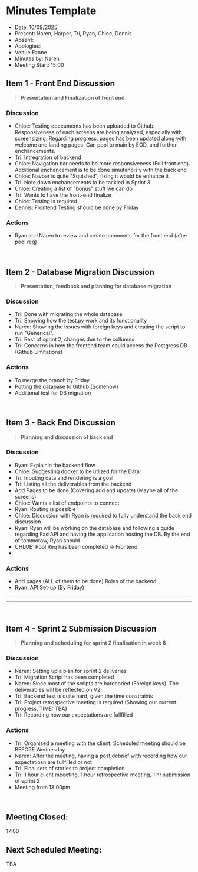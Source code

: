 # Minutes Template

- Date: 10/09/2025
- Present: Naren, Harper, Tri, Ryan, Chloe, Dennis
- Absent: 
- Apologies:
- Venue:Ezone
- Minutes by: Naren
- Meeting Start: 15:00

## Item 1 - Front End Discussion
> **Presentation and Finalization of front end**

### Discussion
 - Chloe: Testing doccuments has been uploaded to Github. Responsiveness of each screens are being analyzed, especially with screensizing. Regarding progress, pages has been updated along with welcome and landing pages. Can pool to main by EOD, and further enchancements.
 - Tri: Intregration of backend
 - Chloe: Navigation bar needs to be more responsiveness (Full front end). Additional enchancement is to be done simutanoisly with the back end
 - Chloe: Navbar is quite "Squished", fixing it would be enhance it 
 - Tri: Note down enchancements to be tackled in Sprint 3
 - Chloe: Creating a list of "bonus" stuff we can do
 - Tri: Wants to have the front-end finalize
 - Chloe: Testing is required
 - Dennis: Frontend Testing should be done by Friday

### Actions
 - Ryan and Naren to review and create comments for the front end (after pool req)
<br>

## Item 2 - Database Migration Discussion
> **Presentation, feedback and planning for database migration**

### Discussion
 -  Tri: Done with migrating the whole database
 -  Tri: Showing how the test.py work and its functionality
 -  Naren: Showing the issues with foreign keys and creating the script to run "Generical".
 -  Tri: Rest of sprint 2, changes due to the collumns
 -  Tri: Concerns in how the frontend team could access the Postgress DB (Github Limitations)

### Actions
 - To merge the branch by Friday
 - Putting the database to Github (Somehow)
 - Additional test for DB migration 
<br>

## Item 3 - Back End Discussion
> **Planning and discussion of back end**

### Discussion
 - Ryan: Explainin the backend flow
 - Chloe: Suggesting docker to be utlized for the Data
 - Tri: Inputing data and rendering is a goal
 - Tri: Listing all the deliverables from the backend
 - Add Pages to be done (Covering add and update) (Maybe all of the screens)
 - Chloe: Wants a list of endpoints to connect
 - Ryan: Routing is possible
 - Chloe: Discussion with Ryan is required to fully understand the back end discussion 
 - Ryan: Ryan will be working on the database and following a guide regarding FastAPI and having the application hosting the DB. By the end of tommorow, Ryan should
 - CHLOE: Pool Req has been completed -> Frontend 
 - 
### Actions
 - Add pages (ALL of them to be done)
Roles of the backend:
  - Ryan: API Set-up (By Friday)
  - ---------
  - ---------
<br>

## Item 4 - Sprint 2 Submission Discussion
> **Planning and scheduling for sprint 2 finalisation in week 8**

### Discussion
 - Naren: Setting up a plan for sprint 2 deliveries 
 - Tri: Migration Script has been completed
 - Naren: Since most of the scripts are hardcoded (Foreign keys). The deliverables will be reflected on V2 
 - Tri: Backend test is quite hard, given the time constraints
 - Tri: Project retrospective meeting is required  (Showing our current progress, TIME: TBA)
 - Tri: Recording how our expectations are fullfilled 
### Actions
 - Tri: Organised a meeting with the client. Scheduled meeting should be BEFORE Wednesday
 - Naren: After the meeting, having a post debrief with recording how our expectatiosn are fullfilled or not
 - Tri: Final sets of stories to project completion
 - Tri: 1 hour client meeeting, 1 hour retrospective meeting, 1 hr submission of sprint 2
 - Meeting from 13:00pm
<br>

## Meeting Closed:
17:00
## Next Scheduled Meeting:
TBA
